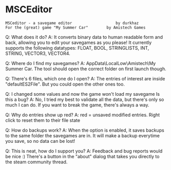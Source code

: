 # MSCEditor

	MSCeditor - a savegame editor				 	by durkhaz
	For the (great) game "My Summer Car"		by Amistech Games 

Q: What does it do?
A: It converts binary data to human readable form and back, allowing you to edit your savegames as you please!
It currently supports the following datatypes: FLOAT, BOOL, STRINGLISTS, INT, STRING, VECTOR3, VECTOR4.  

Q: Where do I find my savegames?
A: AppData\LocalLow\Amistech\My Summer Car\. The tool should open the correct folder on first launch though.

Q: There's 6 files, which one do I open?
A: The entries of interest are inside "defaultES2File". But you could open the other ones too.

Q: I changed some values and now the game won't load my savegame Is this a bug?
A: No, I tried my best to validate all the data, but there's only so much I can do. If you want to break the game, there's always a way.

Q: Why do entries show up red?
A: red = unsaved modified entries. Right click to reset them to their file state

Q: How do backups work?
A: When the option is enabled, it saves backups to the same folder the savegames are in.  It will make a backup everytime you save, so no data can be lost!

Q: This is neat, how do I support you?
A: Feedback and bug reports would be nice :)  There's a button in the "about" dialog that takes you directly to the steam community thread. 
